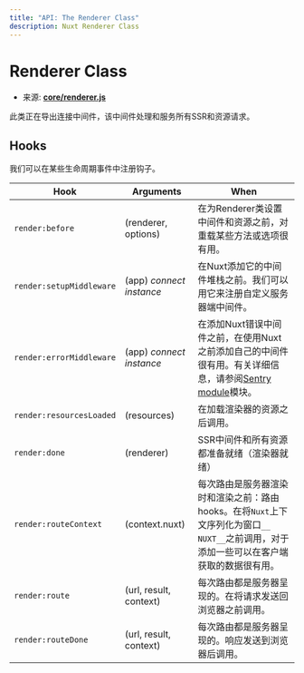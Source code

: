 ```yaml
---
title: "API: The Renderer Class"
description: Nuxt Renderer Class
---
```


# Renderer Class

- 来源: **[core/renderer.js](https://github.com/nuxt/nuxt.js/blob/dev/lib/core/renderer.js)**

此类正在导出连接中间件，该中间件处理和服务所有SSR和资源请求。

## Hooks

我们可以在某些生命周期事件中注册钩子。

Hook                      | Arguments                | When
--------------------------|--------------------------|--------------------------------------------------------------------------------------------------------------------------------------------------------------------------------------------------------------
 `render:before`          | (renderer, options)      | 在为Renderer类设置中间件和资源之前，对重载某些方法或选项很有用。
 `render:setupMiddleware` | (app) *connect instance* | 在Nuxt添加它的中间件堆栈之前。我们可以用它来注册自定义服务器端中间件。
 `render:errorMiddleware` | (app) *connect instance* | 在添加Nuxt错误中间件之前，在使用Nuxt之前添加自己的中间件很有用。有关详细信息，请参阅[Sentry module](https://github.com/nuxt-community/sentry-module/blob/master/lib/sentry.js)模块。
 `render:resourcesLoaded` | (resources)              | 在加载渲染器的资源之后调用。
 `render:done`            |  (renderer)              | SSR中间件和所有资源都准备就绪（渲染器就绪）
 `render:routeContext`    |  (context.nuxt)          | 每次路由是服务器渲染时和渲染之前：路由hooks。在将`Nuxt`上下文序列化为窗口`__ NUXT__`之前调用，对于添加一些可以在客户端获取的数据很有用。
 `render:route`           |  (url, result, context)  | 每次路由都是服务器呈现的。在将请求发送回浏览器之前调用。
 `render:routeDone`       |  (url, result, context)  | 每次路由都是服务器呈现的。响应发送到浏览器后调用。
